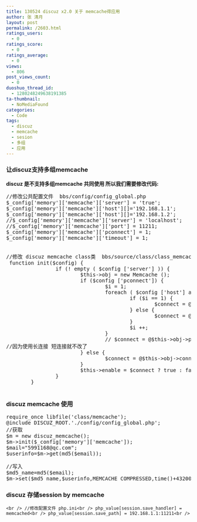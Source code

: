 ```yaml
---
title: 130524 discuz x2.0 关于 memcache得应用
author: 张 清月
layout: post
permalink: /2603.html
ratings_users:
  - 0
ratings_score:
  - 0
ratings_average:
  - 0
views:
  - 806
post_views_count:
  - 0
duoshuo_thread_id:
  - 1280248249638191385
ta-thumbnail:
  - NoMediaFound
categories:
  - Code
tags:
  - discuz
  - memcache
  - sesion
  - 多组
  - 应用
---
```

### 让discuz支持多组memcache

**discuz 是不支持多组memcache 共同使用 所以我们需要修改代码:**

<pre class="brush: php; title: ; notranslate" title="">//修改公共配置文件  bbs/config/config_global.php
$_config['memory']['memcache']['server'] = 'true';
$_config['memory']['memcache']['host'][]='192.168.1.1';
$_config['memory']['memcache']['host'][]='192.168.1.2';
//$_config['memory']['memcache']['server'] = 'localhost';
//$_config['memory']['memcache']['port'] = 11211;
$_config['memory']['memcache']['pconnect'] = 1;
$_config['memory']['memcache']['timeout'] = 1;


//修改 discuz memcache class类  bbs/source/class/class_memcache.php 
 function init($config) {
                if (! empty ( $config ['server'] )) {
                        $this-&gt;obj = new Memcache ();
                        if ($config ['pconnect']) {
                                $i = 1;
                                foreach ( $config ['host'] as $one_host ) {
                                        if ($i == 1) {
                                                $connect = @$this-&gt;obj-&gt;pconnect ( $one_host, 11211 );
                                        } else {
                                                $connect = @$this-&gt;obj-&gt;addServer ( $one_host, 11211 );
                                        }
                                        $i ++;
                                }
                                // $connect = @$this-&gt;obj-&gt;pconnect($config['server'], $config['port']);
//因为使用长连接 短连接就不改了
                        } else {
                                $connect = @$this-&gt;obj-&gt;connect ( $config ['server'], $config ['port'] );
                        }
                        $this-&gt;enable = $connect ? true : false;
                }
        }

</pre>

### discuz memcache 使用 

<pre class="brush: php; title: ; notranslate" title="">require_once libfile('class/memcache');
@include DISCUZ_ROOT.'./config/config_global.php';
//获取
$m = new discuz_memcache();
$m-&gt;init($_config['memory']['memcache']);
$mail="5991168@qc.com";
$userinfo=$m-&gt;get(md5($email));

//写入 
$md5_name=md5($email);
$m-&gt;set($md5_name,$userinfo,MEMCACHE_COMPRESSED,time()+43200);
</pre>

### discuz 存储session by memcache

`<br />
//修改配置文件 php.ini<br />
php_value[session.save_handler] = memcached<br />
php_value[session.save_path] = 192.168.1.1:11211<br />
`